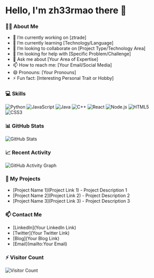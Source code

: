 # Hello, I'm zh33rmao there 👋

### 👨‍💻 About Me
- 🔭 I’m currently working on [ztrade]
- 🌱 I’m currently learning [Technology/Language]
- 👯 I’m looking to collaborate on [Project Type/Technology Area]
- 🤔 I’m looking for help with [Specific Problem/Challenge]
- 💬 Ask me about [Your Area of Expertise]
- 📫 How to reach me: [Your Email/Social Media]
- 😄 Pronouns: [Your Pronouns]
- ⚡ Fun fact: [Interesting Personal Trait or Hobby]

### 💻 Skills
![Python](https://img.shields.io/badge/-Python-3776AB?style=flat-square&logo=python&logoColor=white)
![JavaScript](https://img.shields.io/badge/-JavaScript-F7DF1E?style=flat-square&logo=javascript&logoColor=black)
![Java](https://img.shields.io/badge/-Java-007396?style=flat-square&logo=java&logoColor=white)
![C++](https://img.shields.io/badge/-C++-00599C?style=flat-square&logo=c%2B%2B&logoColor=white)
![React](https://img.shields.io/badge/-React-61DAFB?style=flat-square&logo=react&logoColor=black)
![Node.js](https://img.shields.io/badge/-Node.js-339933?style=flat-square&logo=node.js&logoColor=white)
![HTML5](https://img.shields.io/badge/-HTML5-E34F26?style=flat-square&logo=html5&logoColor=white)
![CSS3](https://img.shields.io/badge/-CSS3-1572B6?style=flat-square&logo=css3&logoColor=white)

### 📊 GitHub Stats
![GitHub Stats](https://github-readme-stats.vercel.app/api?username=yourusername&show_icons=true&theme=radical)

### 📈 Recent Activity
![GitHub Activity Graph](https://activity-graph.herokuapp.com/graph?username=yourusername&theme=react-dark)

### 🎯 My Projects
- [Project Name 1](Project Link 1) - Project Description 1
- [Project Name 2](Project Link 2) - Project Description 2
- [Project Name 3](Project Link 3) - Project Description 3

### 📫 Contact Me
- [LinkedIn](Your LinkedIn Link)
- [Twitter](Your Twitter Link)
- [Blog](Your Blog Link)
- [Email](mailto:Your Email)

### ⚡ Visitor Count
![Visitor Count](https://profile-counter.glitch.me/yourusername/count.svg)
